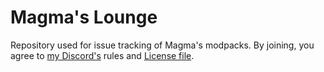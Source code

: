 # Magma's Lounge
Repository used for issue tracking of Magma's modpacks. By joining, you agree to [my Discord's](https://discord.gg/TBu4QBmSzf) rules and [License file](https://github.com/Magmas-Lounge/Projects/blob/main/LICENSE.md).
